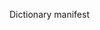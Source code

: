 Dictionary manifest


<manifest xmlns:android="http://schemas.android.com/apk/res/android" android:versionCode="305" android:versionName="7.5.40" android:installLocation="1" android:compileSdkVersion="29" android:compileSdkVersionCodename="10" package="com.dictionary" platformBuildVersionCode="29" platformBuildVersionName="10">
	<uses-sdk android:minSdkVersion="16" android:targetSdkVersion="29" />
	<uses-permission android:name="android.permission.INTERNET" />
	<uses-permission android:name="android.permission.ACCESS_NETWORK_STATE" />
	<uses-permission android:name="com.android.vending.BILLING" />
	<uses-permission android:name="com.android.vending.CHECK_LICENSE" />
	<uses-permission android:name="android.permission.ACCESS_WIFI_STATE" />
	<uses-permission android:name="android.permission.WRITE_EXTERNAL_STORAGE" />
	<uses-permission android:name="android.permission.WAKE_LOCK" />
	<uses-permission android:name="android.permission.VIBRATE" />
	<uses-permission android:name="android.permission.MODIFY_AUDIO_SETTINGS" />
	<uses-permission android:name="android.permission.FOREGROUND_SERVICE" />
	<uses-permission android:name="android.permission.READ_PHONE_STATE" />
	<uses-permission android:name="android.permission.ACCESS_COARSE_LOCATION" />
	<uses-permission android:name="android.permission.ACCESS_FINE_LOCATION" />
	<uses-permission android:name="android.permission.RECEIVE_BOOT_COMPLETED" />
	<uses-permission android:name="com.google.android.finsky.permission.BIND_GET_INSTALL_REFERRER_SERVICE" />
	<uses-permission android:name="com.google.android.c2dm.permission.RECEIVE" />
	<application android:theme="@com.dictionary:style/AppTheme" android:label="@com.dictionary:string/app_name" android:icon="@com.dictionary:drawable/icon" android:name="com.dictionary.util.DailyApplication" android:allowClearUserData="true" android:enabled="true" android:allowBackup="true" android:largeHeap="true" android:supportsRtl="true" android:fullBackupContent="@com.dictionary:xml/backup_descriptor" android:networkSecurityConfig="@com.dictionary:xml/network_security_config" android:roundIcon="@com.dictionary:mipmap/ic_launcher_round" android:appComponentFactory="androidx.core.app.CoreComponentFactory" android:isSplitRequired="true">
		<meta-data android:name="asset_statements" android:resource="@com.dictionary:string/asset_statements" />
		<activity android:theme="@android:style/Theme.NoDisplay" android:name="com.dictionary.deeplink.DeepLinkActivity">
			<intent-filter android:label="Thesaurus" android:autoVerify="true">
				<action android:name="android.intent.action.VIEW" />
				<category android:name="android.intent.category.DEFAULT" />
				<category android:name="android.intent.category.BROWSABLE" />
				<data android:scheme="https" android:host="www.thesaurus.com" />
			</intent-filter>
			<intent-filter android:autoVerify="true">
				<action android:name="android.intent.action.VIEW" />
				<category android:name="android.intent.category.DEFAULT" />
				<category android:name="android.intent.category.BROWSABLE" />
				<data android:scheme="https" android:host="www.dictionary.com" />
			</intent-filter>
		</activity>
		<activity android:theme="@com.dictionary:style/HomeAppTheme" android:name="com.dictionary.activity.HomeActivity" android:launchMode="2" android:screenOrientation="1">
			<intent-filter>
				<action android:name="android.intent.action.VIEW" />
				<category android:name="android.intent.category.DEFAULT" />
				<category android:name="android.intent.category.BROWSABLE" />
				<data android:scheme="https" android:host="15708.measurementapi.com" android:pathPrefix="/serve" />
			</intent-filter>
			<intent-filter>
				<action android:name="android.intent.action.VIEW" />
				<category android:name="android.intent.category.DEFAULT" />
				<category android:name="android.intent.category.BROWSABLE" />
				<data android:scheme="https" android:host="16472.measurementapi.com" android:pathPrefix="/serve" />
			</intent-filter>
			<intent-filter>
				<action android:name="android.intent.action.VIEW" />
				<category android:name="android.intent.category.DEFAULT" />
				<category android:name="android.intent.category.BROWSABLE" />
				<data android:scheme="https" android:host="311809.measurementapi.com" android:pathPrefix="/serve" />
			</intent-filter>
			<intent-filter>
				<action android:name="android.intent.action.VIEW" />
				<category android:name="android.intent.category.DEFAULT" />
				<category android:name="android.intent.category.BROWSABLE" />
				<data android:scheme="https" android:host="311819.measurementapi.com" android:pathPrefix="/serve" />
			</intent-filter>
			<intent-filter>
				<action android:name="android.intent.action.VIEW" />
				<category android:name="android.intent.category.DEFAULT" />
				<category android:name="android.intent.category.BROWSABLE" />
				<data android:scheme="https" android:host="71612.api-01.com" android:pathPrefix="/serve" />
			</intent-filter>
			<intent-filter>
				<action android:name="android.intent.action.VIEW" />
				<category android:name="android.intent.category.DEFAULT" />
				<category android:name="android.intent.category.BROWSABLE" />
				<data android:scheme="https" android:host="53638.api-03.com" android:path="/serve" />
			</intent-filter>
			<intent-filter>
				<action android:name="android.intent.action.VIEW" />
				<category android:name="android.intent.category.DEFAULT" />
				<category android:name="android.intent.category.BROWSABLE" />
				<data android:scheme="https" android:host="131328.api-04.com" android:pathPrefix="/serve" />
			</intent-filter>
			<intent-filter>
				<action android:name="android.intent.action.VIEW" />
				<category android:name="android.intent.category.DEFAULT" />
				<category android:name="android.intent.category.BROWSABLE" />
				<data android:scheme="https" android:host="309017.measurementapi.com" android:pathPrefix="/serve" />
			</intent-filter>
		</activity>
		<activity android:name="com.dictionary.activity.TranslateActivity" android:screenOrientation="1" android:windowSoftInputMode="0x20" android:parentActivityName="com.dictionary.activity.HomeActivity" />
		<activity android:label="@com.dictionary:string/app_name" android:name="com.dictionary.AddOnsActivity" android:launchMode="2" android:screenOrientation="1" />
		<activity android:name="com.dictionary.BlogActivity" android:launchMode="2" android:screenOrientation="1" />
		<activity android:name="com.dictionary.BlogDetailActivity" android:screenOrientation="1" android:configChanges="0x4a0" />
		<activity android:name="com.dictionary.WordOfTheDayDetailActivity" android:screenOrientation="1" android:configChanges="0x20" android:parentActivityName="com.dictionary.activity.HomeActivity" />
		<activity android:name="com.dictionary.WordOfTheDayArchivesActivity" android:screenOrientation="1" />
		<activity android:name="com.dictionary.SettingsActivity" android:launchMode="2" android:screenOrientation="1" android:configChanges="0x580" />
		<activity android:name="com.dictionary.PushSettingsActivity" android:launchMode="2" android:screenOrientation="1" android:configChanges="0x580" />
		<activity android:name="com.dictionary.FavoritesActivity" android:launchMode="2" android:screenOrientation="1" android:configChanges="0x580" android:windowSoftInputMode="0x10" />
		<activity android:name="com.dictionary.RecentsActivity" android:launchMode="2" android:screenOrientation="1" android:configChanges="0x580" android:windowSoftInputMode="0x10" />
		<activity android:name="com.dictionary.About" android:launchMode="2" android:screenOrientation="1" android:configChanges="0x580" />
		<activity android:label="@com.dictionary:string/app_name" android:name="com.dictionary.activity.SearchActivity" android:screenOrientation="1" />
		<activity android:name="com.dictionary.activity.QuizActivity" android:screenOrientation="1" android:configChanges="0x580" />
		<activity android:name="com.dictionary.activity.QuizListActivity" android:screenOrientation="1" android:configChanges="0x580" />
		<activity android:label="WidgetVoice" android:name="com.dictionary.widget.VoiceHandler" android:taskAffinity="com.dictionary.task.widget" android:clearTaskOnLaunch="true" android:excludeFromRecents="true" android:launchMode="2" />
		<activity android:name="com.dictionary.activity.BundlesDetailActivity" android:screenOrientation="1" />
		<activity android:theme="@com.dictionary:style/UpgradeDialogActivityTheme" android:label="@com.dictionary:string/app_name" android:name="com.dictionary.activity.UpgradeDialogActivity" android:launchMode="2" />
		<activity android:name="com.dictionary.WebViewActivity" android:launchMode="2" android:screenOrientation="1" />
		<activity android:theme="@android:style/Theme.Translucent" android:name="com.google.android.gms.ads.AdActivity" android:exported="false" android:configChanges="0xfb0" />
		<activity android:theme="@com.dictionary:style/AppTheme.SplashTheme" android:name="com.dictionary.Splash" android:screenOrientation="1" android:configChanges="0x580">
			<intent-filter>
				<action android:name="android.intent.action.MAIN" />
				<category android:name="android.intent.category.LAUNCHER" />
			</intent-filter>
		</activity>
		<activity android:name="com.mopub.mobileads.MoPubActivity" android:configChanges="0x4a0" />
		<activity android:name="com.mopub.mobileads.MraidActivity" android:configChanges="0x4a0" />
		<activity android:name="com.mopub.common.MoPubBrowser" android:configChanges="0x4a0" />
		<activity android:name="com.mopub.mobileads.MraidVideoPlayerActivity" android:configChanges="0x4a0" />
		<activity android:name="com.mopub.mobileads.RewardedMraidActivity" android:configChanges="0x4a0" />
		<activity android:name="com.dictionary.activity.ClickActionHandlerActivity">
			<intent-filter android:label="clickAction">
				<action android:name="android.intent.action.VIEW" />
				<category android:name="android.intent.category.DEFAULT" />
				<category android:name="android.intent.category.BROWSABLE" />
				<data android:scheme="com.dictionary" android:host="clickAction" android:pathPrefix="/" />
			</intent-filter>
		</activity>
		<activity android:label="Define" android:name="com.dictionary.SerpTabbedActivity" android:screenOrientation="1">
			<intent-filter>
				<action android:name="android.intent.action.PROCESS_TEXT" />
				<category android:name="android.intent.category.DEFAULT" />
				<data android:mimeType="text/plain" />
			</intent-filter>
		</activity>
		<activity android:name="net.hockeyapp.android.UpdateActivity" />
		<activity android:name="com.amazon.device.ads.DTBActivity" android:exported="false">
			<intent-filter>
				<action android:name="android.intent.action.VIEW" />
				<category android:name="android.intent.category.DEFAULT" />
				<category android:name="android.intent.category.BROWSABLE" />
				<data android:scheme="amazonmobile" android:host="intent" />
			</intent-filter>
		</activity>
		<meta-data android:name="com.google.android.geo.API_KEY" android:value="@com.dictionary:string/google_maps_api_key" />
		<meta-data android:name="NEXAGE_MEDIATION_URL" android:value="http://bos.ads0.nexage.com" />
		<meta-data android:name="NEXAGE_DCN" android:value="8a809417014848e5cfccf01d124d0014" />
		<meta-data android:name="com.google.android.gms.version" android:value="@com.dictionary:integer/google_play_services_version" />
		<meta-data android:name="io.fabric.ApiKey" android:value="34f8b2041128ab6909f2e638684b2294cc6af226" />
		<meta-data android:name="com.google.firebase.messaging.default_notification_icon" android:resource="@com.dictionary:drawable/notification_icon" />
		<meta-data android:name="com.google.firebase.messaging.default_notification_color" android:resource="@android:color/transparent" />
		<meta-data android:name="com.google.firebase.messaging.default_notification_channel_id" android:value="@com.dictionary:string/default_notification_channel_id" />
		<meta-data android:name="com.google.android.gms.ads.APPLICATION_ID" android:value="ca-app-pub-5966256865708729~2744469193" />
		<provider android:name="androidx.core.content.FileProvider" android:exported="false" android:authorities="com.dictionary.myfileprovider" android:grantUriPermissions="true">
			<meta-data android:name="android.support.FILE_PROVIDER_PATHS" android:resource="@com.dictionary:xml/file_provider_paths" />
		</provider>
		<provider android:name="com.millennialmedia.internal.utils.MediaContentProvider" android:exported="false" android:authorities="com.dictionary.MediaContentProvider" android:grantUriPermissions="true" />
		<receiver android:label="@com.dictionary:string/widget_name" android:name="com.dictionary.WordWidget">
			<intent-filter>
				<action android:name="android.appwidget.action.APPWIDGET_UPDATE" />
				<action android:name="com.dictionary.action.APPWIDGET_UPDATE" />
			</intent-filter>
			<meta-data android:name="android.appwidget.provider" android:resource="@com.dictionary:xml/widget_word" />
		</receiver>
		<receiver android:name="com.google.android.gms.analytics.AnalyticsReceiver" android:enabled="true" android:exported="false">
			<intent-filter>
				<action android:name="com.google.android.gms.analytics.ANALYTICS_DISPATCH" />
			</intent-filter>
		</receiver>
		<receiver android:name="com.dictionary.util.CustomReferralReceiver" android:exported="true">
			<intent-filter>
				<action android:name="com.android.vending.INSTALL_REFERRER" />
			</intent-filter>
		</receiver>
		<service android:name="com.dictionary.widget.UpdateService" />
		<service android:name="com.google.android.gms.analytics.AnalyticsService" android:enabled="true" android:exported="false" />
		<service android:name="com.google.android.gms.analytics.CampaignTrackingService" />
		<service android:name="com.dictionary.firebase.CustomFirebaseMessagingService">
			<intent-filter>
				<action android:name="com.google.firebase.MESSAGING_EVENT" />
			</intent-filter>
		</service>
		<uses-library android:name="org.apache.http.legacy" android:required="false" />
		<service android:name="com.google.android.gms.analytics.AnalyticsJobService" android:permission="android.permission.BIND_JOB_SERVICE" android:enabled="true" android:exported="false" />
		<activity android:theme="@android:style/Theme.Translucent.NoTitleBar" android:name="com.google.android.gms.auth.api.signin.internal.SignInHubActivity" android:exported="false" android:excludeFromRecents="true" />
		<service android:name="com.google.android.gms.auth.api.signin.RevocationBoundService" android:permission="com.google.android.gms.auth.api.signin.permission.REVOCATION_NOTIFICATION" android:exported="true" />
		<service android:name="com.google.firebase.components.ComponentDiscoveryService" android:exported="false" android:directBootAware="true">
			<meta-data android:name="com.google.firebase.components:com.google.firebase.remoteconfig.RemoteConfigRegistrar" android:value="com.google.firebase.components.ComponentRegistrar" />
			<meta-data android:name="com.google.firebase.components:com.google.firebase.storage.StorageRegistrar" android:value="com.google.firebase.components.ComponentRegistrar" />
			<meta-data android:name="com.google.firebase.components:com.google.firebase.analytics.connector.internal.AnalyticsConnectorRegistrar" android:value="com.google.firebase.components.ComponentRegistrar" />
			<meta-data android:name="com.google.firebase.components:com.google.firebase.iid.Registrar" android:value="com.google.firebase.components.ComponentRegistrar" />
			<meta-data android:name="com.google.firebase.components:com.google.firebase.abt.component.AbtRegistrar" android:value="com.google.firebase.components.ComponentRegistrar" />
		</service>
		<service android:name="com.google.android.gms.tagmanager.TagManagerService" android:enabled="true" android:exported="false" />
		<activity android:name="com.google.android.gms.tagmanager.TagManagerPreviewActivity" android:exported="true" android:noHistory="true">
			<intent-filter>
				<data android:scheme="tagmanager.c.com.dictionary" />
				<action android:name="android.intent.action.VIEW" />
				<category android:name="android.intent.category.DEFAULT" />
				<category android:name="android.intent.category.BROWSABLE" />
			</intent-filter>
		</activity>
		<service android:name="com.google.firebase.messaging.FirebaseMessagingService" android:exported="false">
			<intent-filter android:priority="-500">
				<action android:name="com.google.firebase.MESSAGING_EVENT" />
			</intent-filter>
		</service>
		<activity android:theme="@com.dictionary:style/Theme.MMTransparent" android:label="@com.dictionary:string/mmadsdk_app_name" android:name="com.millennialmedia.internal.MMActivity" android:configChanges="0x2004" />
		<activity android:label="sdk" android:name="com.millennialmedia.internal.MMIntentWrapperActivity" android:configChanges="0x2004" />
		<receiver android:name="com.quantcast.measurement.service.QCReferrerReceiver" android:exported="true">
			<intent-filter>
				<action android:name="com.android.vending.INSTALL_REFERRER" />
			</intent-filter>
		</receiver>
		<activity android:label="OtherName" android:name="com.quantcast.measurement.service.AboutQuantcastScreen" />
		<provider android:name="com.crashlytics.android.CrashlyticsInitProvider" android:exported="false" android:authorities="com.dictionary.crashlyticsinitprovider" android:initOrder="90" />
		<service android:name="com.liulishuo.filedownloader.services.FileDownloadService$SharedMainProcessService" />
		<service android:name="com.liulishuo.filedownloader.services.FileDownloadService$SeparateProcessService" android:process=":filedownloader" />
		<activity android:theme="@com.dictionary:style/OT.AppTheme.Transparent" android:name="com.onetrust.otpublisherssdk.OTPublishersSDKActivity" android:configChanges="0x580" />
		<provider android:name="androidx.work.impl.WorkManagerInitializer" android:exported="false" android:multiprocess="true" android:authorities="com.dictionary.workmanager-init" android:directBootAware="false" />
		<service android:name="androidx.work.impl.background.systemalarm.SystemAlarmService" android:enabled="@com.dictionary:bool/enable_system_alarm_service_default" android:exported="false" android:directBootAware="false" />
		<service android:name="androidx.work.impl.background.systemjob.SystemJobService" android:permission="android.permission.BIND_JOB_SERVICE" android:enabled="@com.dictionary:bool/enable_system_job_service_default" android:exported="true" android:directBootAware="false" />
		<service android:name="androidx.work.impl.foreground.SystemForegroundService" android:enabled="@com.dictionary:bool/enable_system_foreground_service_default" android:exported="false" android:directBootAware="false" />
		<receiver android:name="androidx.work.impl.utils.ForceStopRunnable$BroadcastReceiver" android:enabled="true" android:exported="false" android:directBootAware="false" />
		<receiver android:name="androidx.work.impl.background.systemalarm.ConstraintProxy$BatteryChargingProxy" android:enabled="false" android:exported="false" android:directBootAware="false">
			<intent-filter>
				<action android:name="android.intent.action.ACTION_POWER_CONNECTED" />
				<action android:name="android.intent.action.ACTION_POWER_DISCONNECTED" />
			</intent-filter>
		</receiver>
		<receiver android:name="androidx.work.impl.background.systemalarm.ConstraintProxy$BatteryNotLowProxy" android:enabled="false" android:exported="false" android:directBootAware="false">
			<intent-filter>
				<action android:name="android.intent.action.BATTERY_OKAY" />
				<action android:name="android.intent.action.BATTERY_LOW" />
			</intent-filter>
		</receiver>
		<receiver android:name="androidx.work.impl.background.systemalarm.ConstraintProxy$StorageNotLowProxy" android:enabled="false" android:exported="false" android:directBootAware="false">
			<intent-filter>
				<action android:name="android.intent.action.DEVICE_STORAGE_LOW" />
				<action android:name="android.intent.action.DEVICE_STORAGE_OK" />
			</intent-filter>
		</receiver>
		<receiver android:name="androidx.work.impl.background.systemalarm.ConstraintProxy$NetworkStateProxy" android:enabled="false" android:exported="false" android:directBootAware="false">
			<intent-filter>
				<action android:name="android.net.conn.CONNECTIVITY_CHANGE" />
			</intent-filter>
		</receiver>
		<receiver android:name="androidx.work.impl.background.systemalarm.RescheduleReceiver" android:enabled="false" android:exported="false" android:directBootAware="false">
			<intent-filter>
				<action android:name="android.intent.action.BOOT_COMPLETED" />
				<action android:name="android.intent.action.TIME_SET" />
				<action android:name="android.intent.action.TIMEZONE_CHANGED" />
			</intent-filter>
		</receiver>
		<receiver android:name="androidx.work.impl.background.systemalarm.ConstraintProxyUpdateReceiver" android:enabled="@com.dictionary:bool/enable_system_alarm_service_default" android:exported="false" android:directBootAware="false">
			<intent-filter>
				<action android:name="androidx.work.impl.background.systemalarm.UpdateProxies" />
			</intent-filter>
		</receiver>
		<provider android:name="com.google.android.gms.ads.MobileAdsInitProvider" android:exported="false" android:authorities="com.dictionary.mobileadsinitprovider" android:initOrder="100" />
		<receiver android:name="com.google.android.gms.measurement.AppMeasurementReceiver" android:enabled="true" android:exported="false" />
		<receiver android:name="com.google.android.gms.measurement.AppMeasurementInstallReferrerReceiver" android:permission="android.permission.INSTALL_PACKAGES" android:enabled="true" android:exported="true">
			<intent-filter>
				<action android:name="com.android.vending.INSTALL_REFERRER" />
			</intent-filter>
		</receiver>
		<service android:name="com.google.android.gms.measurement.AppMeasurementService" android:enabled="true" android:exported="false" />
		<service android:name="com.google.android.gms.measurement.AppMeasurementJobService" android:permission="android.permission.BIND_JOB_SERVICE" android:enabled="true" android:exported="false" />
		<receiver android:name="com.google.firebase.iid.FirebaseInstanceIdReceiver" android:permission="com.google.android.c2dm.permission.SEND" android:exported="true">
			<intent-filter>
				<action android:name="com.google.android.c2dm.intent.RECEIVE" />
			</intent-filter>
		</receiver>
		<activity android:theme="@android:style/Theme.Translucent.NoTitleBar" android:name="com.google.android.gms.common.api.GoogleApiActivity" android:exported="false" />
		<provider android:name="com.google.firebase.provider.FirebaseInitProvider" android:exported="false" android:authorities="com.dictionary.firebaseinitprovider" android:initOrder="100" />
		<service android:name="androidx.room.MultiInstanceInvalidationService" android:exported="false" />
		<meta-data android:name="com.android.vending.splits.required" android:value="true" />
		<meta-data android:name="com.android.vending.splits" android:value="@com.dictionary:xml/splits0" />
		<meta-data android:name="com.android.vending.derived.apk.id" android:value="8" />
	</application>
</manifest>
